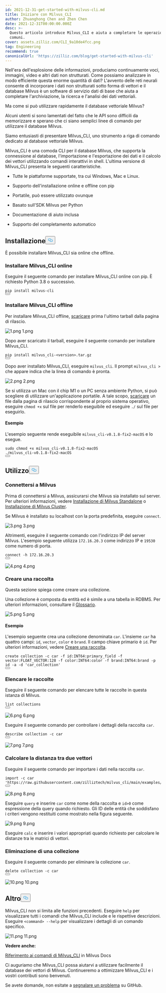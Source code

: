 ```yaml
---
id: 2021-12-31-get-started-with-milvus-cli.md
title: Iniziare con Milvus_CLI
author: Zhuanghong Chen and Zhen Chen
date: 2021-12-31T00:00:00.000Z
desc: >-
  Questo articolo introduce Milvus_CLI e aiuta a completare le operazioni più
  comuni.
cover: assets.zilliz.com/CLI_9a10de4fcc.png
tag: Engineering
recommend: true
canonicalUrl: 'https://zilliz.com/blog/get-started-with-milvus-cli'
---
```

<p>Nell'era dell'esplosione delle informazioni, produciamo continuamente voci, immagini, video e altri dati non strutturati. Come possiamo analizzare in modo efficiente questa enorme quantità di dati? L'avvento delle reti neurali consente di incorporare i dati non strutturati sotto forma di vettori e il database Milvus è un software di servizio dati di base che aiuta a completare l'archiviazione, la ricerca e l'analisi dei dati vettoriali.</p>
<p>Ma come si può utilizzare rapidamente il database vettoriale Milvus?</p>
<p>Alcuni utenti si sono lamentati del fatto che le API sono difficili da memorizzare e sperano che ci siano semplici linee di comando per utilizzare il database Milvus.</p>
<p>Siamo entusiasti di presentare Milvus_CLI, uno strumento a riga di comando dedicato al database vettoriale Milvus.</p>
<p>Milvus_CLI è una comoda CLI per il database Milvus, che supporta la connessione al database, l'importazione e l'esportazione dei dati e il calcolo dei vettori utilizzando comandi interattivi in shell. L'ultima versione di Milvus_CLI presenta le seguenti caratteristiche.</p>
<ul>
<li><p>Tutte le piattaforme supportate, tra cui Windows, Mac e Linux.</p></li>
<li><p>Supporto dell'installazione online e offline con pip</p></li>
<li><p>Portatile, può essere utilizzato ovunque</p></li>
<li><p>Basato sull'SDK Milvus per Python</p></li>
<li><p>Documentazione di aiuto inclusa</p></li>
<li><p>Supporto del completamento automatico</p></li>
</ul>
<h2 id="Installation" class="common-anchor-header">Installazione<button data-href="#Installation" class="anchor-icon" translate="no">
      <svg translate="no"
        aria-hidden="true"
        focusable="false"
        height="20"
        version="1.1"
        viewBox="0 0 16 16"
        width="16"
      >
        <path
          fill="#0092E4"
          fill-rule="evenodd"
          d="M4 9h1v1H4c-1.5 0-3-1.69-3-3.5S2.55 3 4 3h4c1.45 0 3 1.69 3 3.5 0 1.41-.91 2.72-2 3.25V8.59c.58-.45 1-1.27 1-2.09C10 5.22 8.98 4 8 4H4c-.98 0-2 1.22-2 2.5S3 9 4 9zm9-3h-1v1h1c1 0 2 1.22 2 2.5S13.98 12 13 12H9c-.98 0-2-1.22-2-2.5 0-.83.42-1.64 1-2.09V6.25c-1.09.53-2 1.84-2 3.25C6 11.31 7.55 13 9 13h4c1.45 0 3-1.69 3-3.5S14.5 6 13 6z"
        ></path>
      </svg>
    </button></h2><p>È possibile installare Milvus_CLI sia online che offline.</p>
<h3 id="Install-MilvusCLI-online" class="common-anchor-header">Installare Milvus_CLI online</h3><p>Eseguire il seguente comando per installare Milvus_CLI online con pip. È richiesto Python 3.8 o successivo.</p>
<pre><code translate="no">pip install milvus-cli
<button class="copy-code-btn"></button></code></pre>
<h3 id="Install-MilvusCLI-offline" class="common-anchor-header">Installare Milvus_CLI offline</h3><p>Per installare Milvus_CLI offline, <a href="https://github.com/milvus-io/milvus_cli/releases">scaricare</a> prima l'ultimo tarball dalla pagina di rilascio.</p>
<p>
  
   <span class="img-wrapper"> <img translate="no" src="https://assets.zilliz.com/1_af0e832119.png" alt="1.png" class="doc-image" id="1.png" />
   </span> <span class="img-wrapper"> <span>1.png</span> </span></p>
<p>Dopo aver scaricato il tarball, eseguire il seguente comando per installare Milvus_CLI.</p>
<pre><code translate="no">pip install milvus_cli-&lt;version&gt;.tar.gz
<button class="copy-code-btn"></button></code></pre>
<p>Dopo aver installato Milvus_CLI, eseguire <code translate="no">milvus_cli</code>. Il prompt <code translate="no">milvus_cli &gt;</code> che appare indica che la linea di comando è pronta.</p>
<p>
  
   <span class="img-wrapper"> <img translate="no" src="https://assets.zilliz.com/2_b50f5d2a5a.png" alt="2.png" class="doc-image" id="2.png" />
   </span> <span class="img-wrapper"> <span>2.png</span> </span></p>
<p>Se si utilizza un Mac con il chip M1 o un PC senza ambiente Python, si può scegliere di utilizzare un'applicazione portatile. A tale scopo, <a href="https://github.com/milvus-io/milvus_cli/releases">scaricare</a> un file dalla pagina di rilascio corrispondente al proprio sistema operativo, eseguire <code translate="no">chmod +x</code> sul file per renderlo eseguibile ed eseguire <code translate="no">./</code> sul file per eseguirlo.</p>
<h4 id="Example" class="common-anchor-header"><strong>Esempio</strong></h4><p>L'esempio seguente rende eseguibile <code translate="no">milvus_cli-v0.1.8-fix2-macOS</code> e lo esegue.</p>
<pre><code translate="no"><span class="hljs-built_in">sudo</span> <span class="hljs-built_in">chmod</span> +x milvus_cli-v0.1.8-fix2-macOS
./milvus_cli-v0.1.8-fix2-macOS
<button class="copy-code-btn"></button></code></pre>
<h2 id="Usage" class="common-anchor-header">Utilizzo<button data-href="#Usage" class="anchor-icon" translate="no">
      <svg translate="no"
        aria-hidden="true"
        focusable="false"
        height="20"
        version="1.1"
        viewBox="0 0 16 16"
        width="16"
      >
        <path
          fill="#0092E4"
          fill-rule="evenodd"
          d="M4 9h1v1H4c-1.5 0-3-1.69-3-3.5S2.55 3 4 3h4c1.45 0 3 1.69 3 3.5 0 1.41-.91 2.72-2 3.25V8.59c.58-.45 1-1.27 1-2.09C10 5.22 8.98 4 8 4H4c-.98 0-2 1.22-2 2.5S3 9 4 9zm9-3h-1v1h1c1 0 2 1.22 2 2.5S13.98 12 13 12H9c-.98 0-2-1.22-2-2.5 0-.83.42-1.64 1-2.09V6.25c-1.09.53-2 1.84-2 3.25C6 11.31 7.55 13 9 13h4c1.45 0 3-1.69 3-3.5S14.5 6 13 6z"
        ></path>
      </svg>
    </button></h2><h3 id="Connect-to-Milvus" class="common-anchor-header">Connettersi a Milvus</h3><p>Prima di connettersi a Milvus, assicurarsi che Milvus sia installato sul server. Per ulteriori informazioni, vedere <a href="https://milvus.io/docs/v2.0.x/install_standalone-docker.md">Installazione di Milvus Standalone</a> o <a href="https://milvus.io/docs/v2.0.x/install_cluster-docker.md">Installazione di Milvus Cluster</a>.</p>
<p>Se Milvus è installato su localhost con la porta predefinita, eseguire <code translate="no">connect</code>.</p>
<p>
  
   <span class="img-wrapper"> <img translate="no" src="https://assets.zilliz.com/3_f950d3739a.png" alt="3.png" class="doc-image" id="3.png" />
   </span> <span class="img-wrapper"> <span>3.png</span> </span></p>
<p>Altrimenti, eseguire il seguente comando con l'indirizzo IP del server Milvus. L'esempio seguente utilizza <code translate="no">172.16.20.3</code> come indirizzo IP e <code translate="no">19530</code> come numero di porta.</p>
<pre><code translate="no">connect -h 172.16.20.3
<button class="copy-code-btn"></button></code></pre>
<p>
  
   <span class="img-wrapper"> <img translate="no" src="https://assets.zilliz.com/4_9ff2db9855.png" alt="4.png" class="doc-image" id="4.png" />
   </span> <span class="img-wrapper"> <span>4.png</span> </span></p>
<h3 id="Create-a-collection" class="common-anchor-header">Creare una raccolta</h3><p>Questa sezione spiega come creare una collezione.</p>
<p>Una collezione è composta da entità ed è simile a una tabella in RDBMS. Per ulteriori informazioni, consultare il <a href="https://milvus.io/docs/v2.0.x/glossary.md">Glossario</a>.</p>
<p>
  
   <span class="img-wrapper"> <img translate="no" src="https://assets.zilliz.com/5_95a88c1cbf.png" alt="5.png" class="doc-image" id="5.png" />
   </span> <span class="img-wrapper"> <span>5.png</span> </span></p>
<h4 id="Example" class="common-anchor-header">Esempio</h4><p>L'esempio seguente crea una collezione denominata <code translate="no">car</code>. L'insieme <code translate="no">car</code> ha quattro campi: <code translate="no">id</code>, <code translate="no">vector</code>, <code translate="no">color</code> e <code translate="no">brand</code>. Il campo chiave primario è <code translate="no">id</code>. Per ulteriori informazioni, vedere <a href="https://milvus.io/docs/v2.0.x/cli_commands.md#create-collection">Creare una raccolta</a>.</p>
<pre><code translate="no">create collection -c car -f <span class="hljs-built_in">id</span>:INT64:primary_field -f vector:FLOAT_VECTOR:<span class="hljs-number">128</span> -f color:INT64:color -f brand:INT64:brand -p <span class="hljs-built_in">id</span> -a -d <span class="hljs-string">&#x27;car_collection&#x27;</span>
<button class="copy-code-btn"></button></code></pre>
<h3 id="List-collections" class="common-anchor-header">Elencare le raccolte</h3><p>Eseguire il seguente comando per elencare tutte le raccolte in questa istanza di Milvus.</p>
<pre><code translate="no">list collections
<button class="copy-code-btn"></button></code></pre>
<p>
  
   <span class="img-wrapper"> <img translate="no" src="https://assets.zilliz.com/6_1331f4c8bc.png" alt="6.png" class="doc-image" id="6.png" />
   </span> <span class="img-wrapper"> <span>6.png</span> </span></p>
<p>Eseguire il seguente comando per controllare i dettagli della raccolta <code translate="no">car</code>.</p>
<pre><code translate="no">describe collection -c car 
<button class="copy-code-btn"></button></code></pre>
<p>
  
   <span class="img-wrapper"> <img translate="no" src="https://assets.zilliz.com/7_1d70beee54.png" alt="7.png" class="doc-image" id="7.png" />
   </span> <span class="img-wrapper"> <span>7.png</span> </span></p>
<h3 id="Calculate-the-distance-between-two-vectors" class="common-anchor-header">Calcolare la distanza tra due vettori</h3><p>Eseguire il seguente comando per importare i dati nella raccolta <code translate="no">car</code>.</p>
<pre><code translate="no"><span class="hljs-keyword">import</span> -c car <span class="hljs-string">&#x27;https://raw.githubusercontent.com/zilliztech/milvus_cli/main/examples/import_csv/vectors.csv&#x27;</span>
<button class="copy-code-btn"></button></code></pre>
<p>
  
   <span class="img-wrapper"> <img translate="no" src="https://assets.zilliz.com/8_7609a4359a.png" alt="8.png" class="doc-image" id="8.png" />
   </span> <span class="img-wrapper"> <span>8.png</span> </span></p>
<p>Eseguire <code translate="no">query</code> e inserire <code translate="no">car</code> come nome della raccolta e <code translate="no">id&gt;0</code> come espressione della query quando richiesto. Gli ID delle entità che soddisfano i criteri vengono restituiti come mostrato nella figura seguente.</p>
<p>
  
   <span class="img-wrapper"> <img translate="no" src="https://assets.zilliz.com/9_f0755589f6.png" alt="9.png" class="doc-image" id="9.png" />
   </span> <span class="img-wrapper"> <span>9.png</span> </span></p>
<p>Eseguire <code translate="no">calc</code> e inserire i valori appropriati quando richiesto per calcolare le distanze tra le matrici di vettori.</p>
<h3 id="Delete-a-collection" class="common-anchor-header">Eliminazione di una collezione</h3><p>Eseguire il seguente comando per eliminare la collezione <code translate="no">car</code>.</p>
<pre><code translate="no"><span class="hljs-keyword">delete</span> collection -c car
<button class="copy-code-btn"></button></code></pre>
<p>
  
   <span class="img-wrapper"> <img translate="no" src="https://assets.zilliz.com/10_16b2b01935.png" alt="10.png" class="doc-image" id="10.png" />
   </span> <span class="img-wrapper"> <span>10.png</span> </span></p>
<h2 id="More" class="common-anchor-header">Altro<button data-href="#More" class="anchor-icon" translate="no">
      <svg translate="no"
        aria-hidden="true"
        focusable="false"
        height="20"
        version="1.1"
        viewBox="0 0 16 16"
        width="16"
      >
        <path
          fill="#0092E4"
          fill-rule="evenodd"
          d="M4 9h1v1H4c-1.5 0-3-1.69-3-3.5S2.55 3 4 3h4c1.45 0 3 1.69 3 3.5 0 1.41-.91 2.72-2 3.25V8.59c.58-.45 1-1.27 1-2.09C10 5.22 8.98 4 8 4H4c-.98 0-2 1.22-2 2.5S3 9 4 9zm9-3h-1v1h1c1 0 2 1.22 2 2.5S13.98 12 13 12H9c-.98 0-2-1.22-2-2.5 0-.83.42-1.64 1-2.09V6.25c-1.09.53-2 1.84-2 3.25C6 11.31 7.55 13 9 13h4c1.45 0 3-1.69 3-3.5S14.5 6 13 6z"
        ></path>
      </svg>
    </button></h2><p>Milvus_CLI non si limita alle funzioni precedenti. Eseguire <code translate="no">help</code> per visualizzare tutti i comandi che Milvus_CLI include e le rispettive descrizioni. Eseguire <code translate="no">&lt;command&gt; --help</code> per visualizzare i dettagli di un comando specifico.</p>
<p>
  
   <span class="img-wrapper"> <img translate="no" src="https://assets.zilliz.com/11_5f31ccb1e8.png" alt="11.png" class="doc-image" id="11.png" />
   </span> <span class="img-wrapper"> <span>11.png</span> </span></p>
<p><strong>Vedere anche:</strong></p>
<p><a href="https://milvus.io/docs/v2.0.x/cli_commands.md">Riferimento ai comandi di Milvus_CLI</a> in Milvus Docs</p>
<p>Ci auguriamo che Milvus_CLI possa aiutarvi a utilizzare facilmente il database dei vettori di Milvus. Continueremo a ottimizzare Milvus_CLI e i vostri contributi sono benvenuti.</p>
<p>Se avete domande, non esitate a <a href="https://github.com/zilliztech/milvus_cli/issues">segnalare un problema</a> su GitHub.</p>
